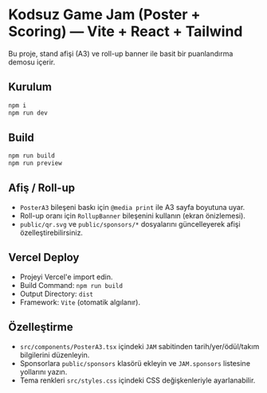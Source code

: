 # Kodsuz Game Jam (Poster + Scoring) — Vite + React + Tailwind

Bu proje, stand afişi (A3) ve roll-up banner ile basit bir puanlandırma demosu içerir.

## Kurulum
```bash
npm i
npm run dev
```

## Build
```bash
npm run build
npm run preview
```

## Afiş / Roll-up
- `PosterA3` bileşeni baskı için `@media print` ile A3 sayfa boyutuna uyar.
- Roll-up oranı için `RollupBanner` bileşenini kullanın (ekran önizlemesi).
- `public/qr.svg` ve `public/sponsors/*` dosyalarını güncelleyerek afişi özelleştirebilirsiniz.

## Vercel Deploy
- Projeyi Vercel'e import edin.
- Build Command: `npm run build`
- Output Directory: `dist`
- Framework: `Vite` (otomatik algılanır).

## Özelleştirme
- `src/components/PosterA3.tsx` içindeki `JAM` sabitinden tarih/yer/ödül/takım bilgilerini düzenleyin.
- Sponsorlara `public/sponsors` klasörü ekleyin ve `JAM.sponsors` listesine yollarını yazın.
- Tema renkleri `src/styles.css` içindeki CSS değişkenleriyle ayarlanabilir.
